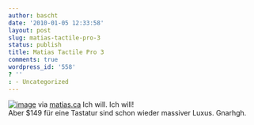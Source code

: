 ```yaml
---
author: bascht
date: '2010-01-05 12:33:58'
layout: post
slug: matias-tactile-pro-3
status: publish
title: Matias Tactile Pro 3
comments: true
wordpress_id: '558'
? ''
: - Uncategorized
---
```


[![image](http://bascht.files.wordpress.com/2010/01/media_httpmatiascatac_shjly-scaled1000.jpg?w=300)](http://bascht.files.wordpress.com/2010/01/media_httpmatiascatac_shjly-scaled1000.jpg)
via [matias.ca](http://matias.ca/tactilepro3/)
Ich will. Ich will!   
Aber $149 für eine Tastatur sind schon wieder massiver Luxus.
Gnarhgh.



